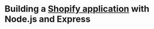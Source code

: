 # Building a [Shopify application](https://help.shopify.com/en/api/tutorials/building-node-app) with Node.js and Express